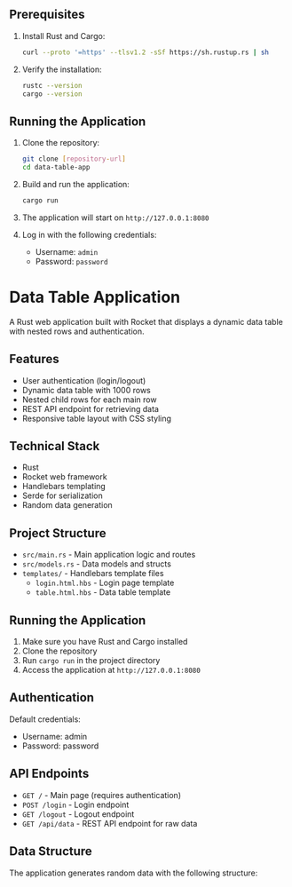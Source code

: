 ## Prerequisites

1. Install Rust and Cargo:
   ```bash
   curl --proto '=https' --tlsv1.2 -sSf https://sh.rustup.rs | sh
   ```

2. Verify the installation:
   ```bash
   rustc --version
   cargo --version
   ```

## Running the Application

1. Clone the repository:
   ```bash
   git clone [repository-url]
   cd data-table-app
   ```

2. Build and run the application:
   ```bash
   cargo run
   ```

3. The application will start on `http://127.0.0.1:8080`

4. Log in with the following credentials:
   - Username: `admin`
   - Password: `password`


# Data Table Application

A Rust web application built with Rocket that displays a dynamic data table with nested rows and authentication.

## Features

- User authentication (login/logout)
- Dynamic data table with 1000 rows
- Nested child rows for each main row
- REST API endpoint for retrieving data
- Responsive table layout with CSS styling

## Technical Stack

- Rust
- Rocket web framework
- Handlebars templating
- Serde for serialization
- Random data generation

## Project Structure

- `src/main.rs` - Main application logic and routes
- `src/models.rs` - Data models and structs
- `templates/` - Handlebars template files
  - `login.html.hbs` - Login page template
  - `table.html.hbs` - Data table template

## Running the Application

1. Make sure you have Rust and Cargo installed
2. Clone the repository
3. Run `cargo run` in the project directory
4. Access the application at `http://127.0.0.1:8080`

## Authentication

Default credentials:
- Username: admin
- Password: password

## API Endpoints

- `GET /` - Main page (requires authentication)
- `POST /login` - Login endpoint
- `GET /logout` - Logout endpoint
- `GET /api/data` - REST API endpoint for raw data

## Data Structure

The application generates random data with the following structure:
